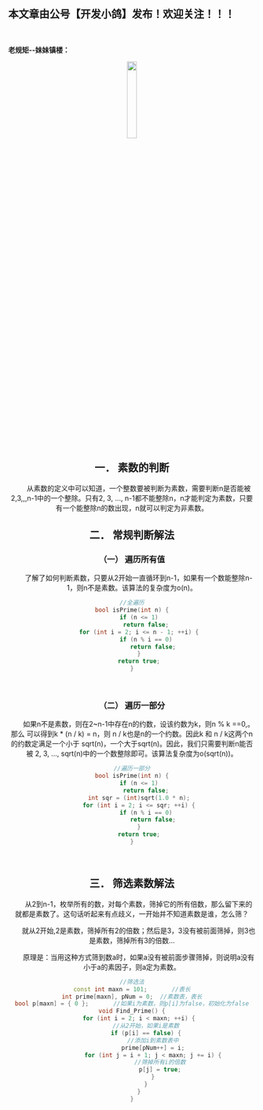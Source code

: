 ﻿## 本文章由公号【开发小鸽】发布！欢迎关注！！！
<br>

**老规矩--妹妹镇楼：**
<center>
<img src="https://img-blog.csdnimg.cn/20200721223424816.JPG"   width="20%">

## 一．	素数的判断
&nbsp;  &nbsp;  &nbsp;  &nbsp;从素数的定义中可以知道，一个整数要被判断为素数，需要判断n是否能被2,3,,,n-1中的一个整除。只有2, 3, …, n-1都不能整除n，n才能判定为素数，只要有一个能整除n的数出现，n就可以判定为非素数。
<br>


## 二．	常规判断解法
### （一）	遍历所有值
&nbsp;  &nbsp;  &nbsp;  &nbsp;了解了如何判断素数，只要从2开始一直循环到n-1，如果有一个数能整除n-1，则n不是素数。该算法的复杂度为o(n)。
<br>



```cpp
//全遍历
bool isPrime(int n) {
	if (n <= 1)
		return false;
	for (int i = 2; i <= n - 1; ++i) {
		if (n % i == 0)
			return false;
	}
	return true;
}
```
<br>



### （二）	遍历一部分
&nbsp;  &nbsp;  &nbsp;  &nbsp;如果n不是素数，则在2~n-1中存在n的约数，设该约数为k，则n % k ==0,。那么 可以得到k * (n / k) = n，则 n / k也是n的一个约数。因此k 和 n / k这两个n的约数定满足一个小于 sqrt(n)，一个大于sqrt(n)。因此，我们只需要判断n能否被 2, 3, …, sqrt(n)中的一个数整除即可。该算法复杂度为o(sqrt(n))。
<br>



```cpp
//遍历一部分
bool isPrime(int n) {
	if (n <= 1)
		return false;
	int sqr = (int)sqrt(1.0 * n);
	for (int i = 2; i <= sqr; ++i) {
		if (n % i == 0)
			return false;
	}
	return true;
}
```
<br>




## 三．	筛选素数解法
&nbsp;  &nbsp;  &nbsp;  &nbsp;从2到n-1，枚举所有的数，对每个素数，筛掉它的所有倍数，那么留下来的就都是素数了。这句话听起来有点歧义，一开始并不知道素数是谁，怎么筛？

&nbsp;  &nbsp;  &nbsp;  &nbsp;就从2开始,2是素数，筛掉所有2的倍数；然后是3，3没有被前面筛掉，则3也是素数，筛掉所有3的倍数…

&nbsp;  &nbsp;  &nbsp;  &nbsp;原理是：当用这种方式筛到数a时，如果a没有被前面步骤筛掉，则说明a没有小于a的素因子，则a定为素数。
<br>



```cpp
//筛选法
const int maxn = 101;		//表长
int prime[maxn], pNum = 0;	//素数表，表长
bool p[maxn] = { 0 };		//如果i为素数，则p[i]为false，初始化为false
void Find_Prime() {
	for (int i = 2; i < maxn; ++i) {
		//从2开始，如果i是素数
		if (p[i] == false) {
			//添加i到素数表中
			prime[pNum++] = i;
			for (int j = i + 1; j < maxn; j += i) {
				//筛掉所有i的倍数
				p[j] = true;
			}
		}
	}
}
```





